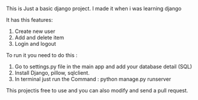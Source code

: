 This is Just a basic django project.
I made it when i was learning django


It has this features:

1. Create new user
2. Add and delete item
3. Login and logout


To run it you need to do this :

1. Go to settings.py file in the main app and add your database detail (SQL)
2. Install Django, pillow, sqlclient.
3. In terminal just run the Command : python manage.py runserver


This projectis free to use and you can also modify and send a pull request.
